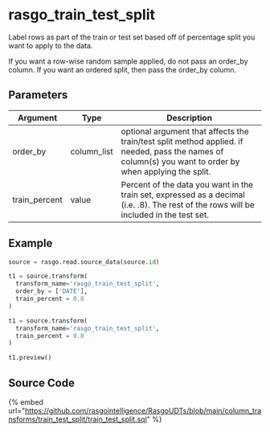

# rasgo_train_test_split

Label rows as part of the train or test set based off of percentage split you want to apply to the data.

If you want a row-wise random sample applied, do not pass an order_by column. If you want an ordered split, then pass the order_by column.


## Parameters

|   Argument    |    Type     |                                                                       Description                                                                        |
| ------------- | ----------- | -------------------------------------------------------------------------------------------------------------------------------------------------------- |
| order_by      | column_list | optional argument that affects the train/test split method applied. if needed, pass the names of column(s) you want to order by when applying the split. |
| train_percent | value       | Percent of the data you want in the train set, expressed as a decimal (i.e. .8). The rest of the rows will be included in the test set.                  |


## Example

```python
source = rasgo.read.source_data(source.id)

t1 = source.transform(
  transform_name='rasgo_train_test_split',
  order_by = ['DATE'],
  train_percent = 0.8
)

t1 = source.transform(
  transform_name='rasgo_train_test_split',
  train_percent = 0.8
)

t1.preview()
```

## Source Code

{% embed url="https://github.com/rasgointelligence/RasgoUDTs/blob/main/column_transforms/train_test_split/train_test_split.sql" %}

